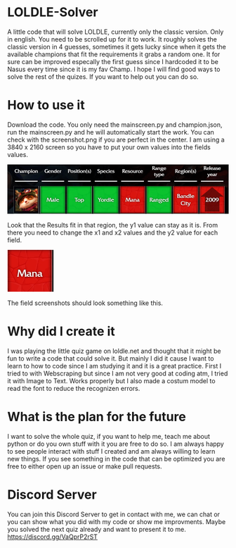 # LOLDLE-Solver
A little code that will solve LOLDLE, currently only the classic version.
Only in english. You need to be scrolled up for it to work.
It roughly solves the classic version in 4 guesses, sometimes it gets lucky since when it gets the available champions that fit the requirements it grabs a random one.
It for sure can be improved especally the first guess since I hardcoded it to be Nasus every time since it is my fav Champ.
I hope I will find good ways to solve the rest of the quizes.
If you want to help out you can do so. 

# How to use it 
Download the code. You only need the mainscreen.py and champion.json, run the mainscreen.py and he will automatically start the work.
You can check with the screenshot.png if you are perfect in the center.
I am using a 3840 x 2160 screen so you have to put your own values into the fields values.

![](https://github.com/Bengeljo/LOLDLE-Solver/blob/main/screenshot.png?raw=true)

Look that the Results fit in that region, the y1 value can stay as it is. From there you need to change the x1 and x2 values and the y2 value for each field.

![](https://github.com/Bengeljo/LOLDLE-Solver/blob/main/resource.png?raw=true)

The field screenshots should look something like this.

# Why did I create it
I was playing the little quiz game on loldle.net and thought that it might be fun to write a code that could solve it.
But mainly I did it cause I want to learn to how to code since I am studying it and it is a great practice. 
First I tried to with Webscraping but since I am not very good at coding atm, I tried it with Image to Text. 
Works properly but I also made a costum model to read the font to reduce the recognizen errors.

# What is the plan for the future
I want to solve the whole quiz, if you want to help me, teach me about python or do you own stuff with it you are free to do so.
I am always happy to see people interact with stuff I created and am always willing to learn new things.
If you see something in the code that can be optimized you are free to either open up an issue or make pull requests.


# Discord Server
You can join this Discord Server to get in contact with me, we can chat or you can show what you did with my code or show me improvments.
Maybe you solved the next quiz already and want to present it to me.
https://discord.gg/VaQprP2rST
